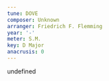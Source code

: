```yaml
---
tune: DOVE
composer: Unknown
arranger: Friedrich F. Flemming
year: '-'
meter: S.M.
key: D Major
anacrusis: 0
---
```

undefined